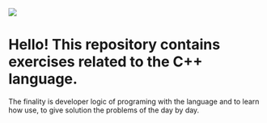  ![](https://github.com/Leumim2020/ExercisesCpp/blob/main/image/lg.jpg)
 
 # Hello!  This repository contains exercises related to the C++ language.
  The finality is developer logic of programing with the language and to learn how use, to give solution the problems of the day by day.
